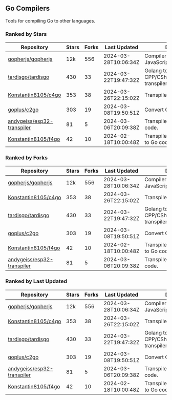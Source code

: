 ## Go Compilers

Tools for compiling Go to other languages.

### Ranked by Stars

| Repository | Stars | Forks | Last Updated | Description | 
|------------|-------|-------|--------------|-------------|
| [gopherjs/gopherjs](https://github.com/gopherjs/gopherjs) | 12k | 556 | 2024-03-28T10:06:34Z |  Compiler from Go to JavaScript. |
| [tardisgo/tardisgo](https://github.com/tardisgo/tardisgo) | 430 | 33 | 2024-03-22T19:47:32Z |  Golang to Haxe to CPP/CSharp/Java/JavaScript transpiler. |
| [Konstantin8105/c4go](https://github.com/Konstantin8105/c4go) | 353 | 38 | 2024-03-26T22:15:02Z |  Transpile C code to Go code. |
| [goplus/c2go](https://github.com/goplus/c2go) | 303 | 19 | 2024-03-08T19:50:51Z |  Convert C code to Go code. |
| [andygeiss/esp32-transpiler](https://github.com/andygeiss/esp32-transpiler) | 81 | 5 | 2024-03-06T20:09:38Z |  Transpile Go into Arduino code. |
| [Konstantin8105/f4go](https://github.com/Konstantin8105/f4go) | 42 | 10 | 2024-02-18T10:00:48Z |  Transpile FORTRAN 77 code to Go code. |

### Ranked by Forks

| Repository | Stars | Forks | Last Updated | Description | 
|------------|-------|-------|--------------|-------------|
| [gopherjs/gopherjs](https://github.com/gopherjs/gopherjs) | 12k | 556 | 2024-03-28T10:06:34Z |  Compiler from Go to JavaScript. |
| [Konstantin8105/c4go](https://github.com/Konstantin8105/c4go) | 353 | 38 | 2024-03-26T22:15:02Z |  Transpile C code to Go code. |
| [tardisgo/tardisgo](https://github.com/tardisgo/tardisgo) | 430 | 33 | 2024-03-22T19:47:32Z |  Golang to Haxe to CPP/CSharp/Java/JavaScript transpiler. |
| [goplus/c2go](https://github.com/goplus/c2go) | 303 | 19 | 2024-03-08T19:50:51Z |  Convert C code to Go code. |
| [Konstantin8105/f4go](https://github.com/Konstantin8105/f4go) | 42 | 10 | 2024-02-18T10:00:48Z |  Transpile FORTRAN 77 code to Go code. |
| [andygeiss/esp32-transpiler](https://github.com/andygeiss/esp32-transpiler) | 81 | 5 | 2024-03-06T20:09:38Z |  Transpile Go into Arduino code. |

### Ranked by Last Updated

| Repository | Stars | Forks | Last Updated | Description | 
|------------|-------|-------|--------------|-------------|
| [gopherjs/gopherjs](https://github.com/gopherjs/gopherjs) | 12k | 556 | 2024-03-28T10:06:34Z |  Compiler from Go to JavaScript. |
| [Konstantin8105/c4go](https://github.com/Konstantin8105/c4go) | 353 | 38 | 2024-03-26T22:15:02Z |  Transpile C code to Go code. |
| [tardisgo/tardisgo](https://github.com/tardisgo/tardisgo) | 430 | 33 | 2024-03-22T19:47:32Z |  Golang to Haxe to CPP/CSharp/Java/JavaScript transpiler. |
| [goplus/c2go](https://github.com/goplus/c2go) | 303 | 19 | 2024-03-08T19:50:51Z |  Convert C code to Go code. |
| [andygeiss/esp32-transpiler](https://github.com/andygeiss/esp32-transpiler) | 81 | 5 | 2024-03-06T20:09:38Z |  Transpile Go into Arduino code. |
| [Konstantin8105/f4go](https://github.com/Konstantin8105/f4go) | 42 | 10 | 2024-02-18T10:00:48Z |  Transpile FORTRAN 77 code to Go code. |

